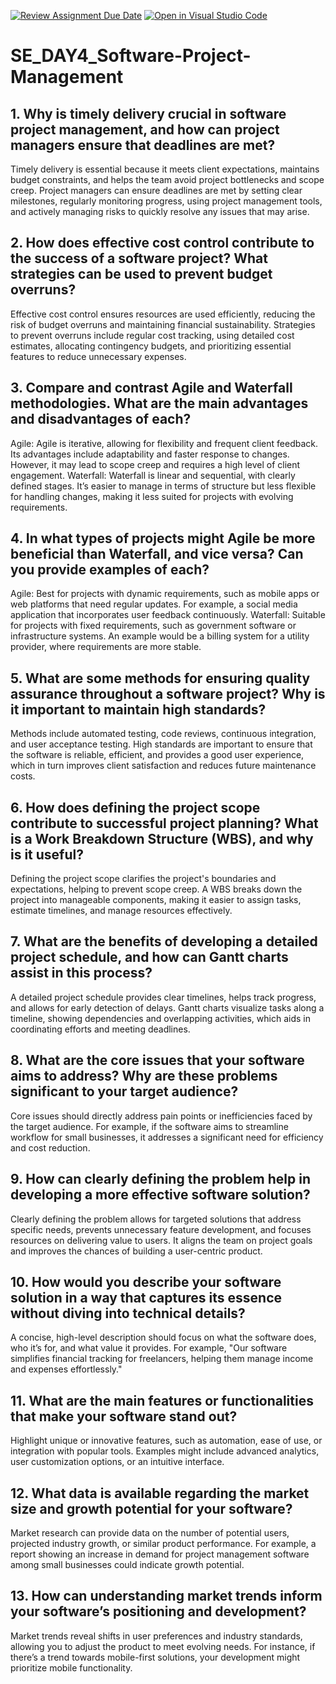 [![Review Assignment Due Date](https://classroom.github.com/assets/deadline-readme-button-22041afd0340ce965d47ae6ef1cefeee28c7c493a6346c4f15d667ab976d596c.svg)](https://classroom.github.com/a/9pw6JKcu)
[![Open in Visual Studio Code](https://classroom.github.com/assets/open-in-vscode-2e0aaae1b6195c2367325f4f02e2d04e9abb55f0b24a779b69b11b9e10269abc.svg)](https://classroom.github.com/online_ide?assignment_repo_id=17000276&assignment_repo_type=AssignmentRepo)
# SE_DAY4_Software-Project-Management
## 1. Why is timely delivery crucial in software project management, and how can project managers ensure that deadlines are met?
Timely delivery is essential because it meets client expectations, maintains budget constraints, and helps the team avoid project bottlenecks and scope creep. Project managers can ensure deadlines are met by setting clear milestones, regularly monitoring progress, using project management tools, and actively managing risks to quickly resolve any issues that may arise.

## 2. How does effective cost control contribute to the success of a software project? What strategies can be used to prevent budget overruns?
Effective cost control ensures resources are used efficiently, reducing the risk of budget overruns and maintaining financial sustainability. Strategies to prevent overruns include regular cost tracking, using detailed cost estimates, allocating contingency budgets, and prioritizing essential features to reduce unnecessary expenses.

## 3. Compare and contrast Agile and Waterfall methodologies. What are the main advantages and disadvantages of each?
Agile: Agile is iterative, allowing for flexibility and frequent client feedback. Its advantages include adaptability and faster response to changes. However, it may lead to scope creep and requires a high level of client engagement.
Waterfall: Waterfall is linear and sequential, with clearly defined stages. It’s easier to manage in terms of structure but less flexible for handling changes, making it less suited for projects with evolving requirements.

## 4. In what types of projects might Agile be more beneficial than Waterfall, and vice versa? Can you provide examples of each?
Agile: Best for projects with dynamic requirements, such as mobile apps or web platforms that need regular updates. For example, a social media application that incorporates user feedback continuously.
Waterfall: Suitable for projects with fixed requirements, such as government software or infrastructure systems. An example would be a billing system for a utility provider, where requirements are more stable.

## 5. What are some methods for ensuring quality assurance throughout a software project? Why is it important to maintain high standards?
Methods include automated testing, code reviews, continuous integration, and user acceptance testing. High standards are important to ensure that the software is reliable, efficient, and provides a good user experience, which in turn improves client satisfaction and reduces future maintenance costs.

## 6. How does defining the project scope contribute to successful project planning? What is a Work Breakdown Structure (WBS), and why is it useful?
Defining the project scope clarifies the project's boundaries and expectations, helping to prevent scope creep. A WBS breaks down the project into manageable components, making it easier to assign tasks, estimate timelines, and manage resources effectively.

## 7. What are the benefits of developing a detailed project schedule, and how can Gantt charts assist in this process?
A detailed project schedule provides clear timelines, helps track progress, and allows for early detection of delays. Gantt charts visualize tasks along a timeline, showing dependencies and overlapping activities, which aids in coordinating efforts and meeting deadlines.

## 8. What are the core issues that your software aims to address? Why are these problems significant to your target audience?
Core issues should directly address pain points or inefficiencies faced by the target audience. For example, if the software aims to streamline workflow for small businesses, it addresses a significant need for efficiency and cost reduction.

## 9. How can clearly defining the problem help in developing a more effective software solution?
Clearly defining the problem allows for targeted solutions that address specific needs, prevents unnecessary feature development, and focuses resources on delivering value to users. It aligns the team on project goals and improves the chances of building a user-centric product.

## 10. How would you describe your software solution in a way that captures its essence without diving into technical details?
A concise, high-level description should focus on what the software does, who it’s for, and what value it provides. For example, "Our software simplifies financial tracking for freelancers, helping them manage income and expenses effortlessly."

## 11. What are the main features or functionalities that make your software stand out?
Highlight unique or innovative features, such as automation, ease of use, or integration with popular tools. Examples might include advanced analytics, user customization options, or an intuitive interface.

## 12. What data is available regarding the market size and growth potential for your software?
Market research can provide data on the number of potential users, projected industry growth, or similar product performance. For example, a report showing an increase in demand for project management software among small businesses could indicate growth potential.

## 13. How can understanding market trends inform your software’s positioning and development?
Market trends reveal shifts in user preferences and industry standards, allowing you to adjust the product to meet evolving needs. For instance, if there’s a trend towards mobile-first solutions, your development might prioritize mobile functionality.
